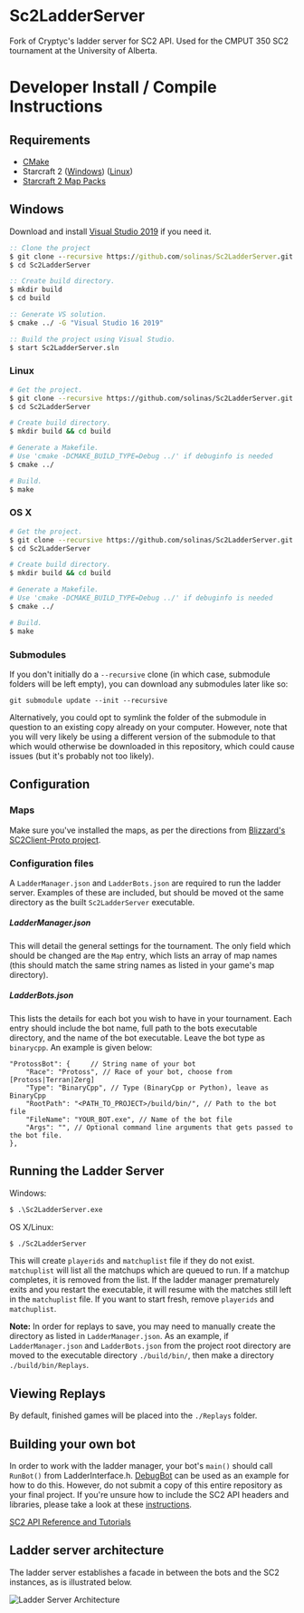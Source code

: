 # Sc2LadderServer
Fork of Cryptyc's ladder server for SC2 API. Used for the CMPUT 350 SC2 tournament at the University of Alberta.


# Developer Install / Compile Instructions
## Requirements
* [CMake](https://cmake.org/download/)
* Starcraft 2 ([Windows](https://starcraft2.com/en-us/)) ([Linux](https://github.com/Blizzard/s2client-proto#linux-packages)) 
* [Starcraft 2 Map Packs](https://github.com/Blizzard/s2client-proto#map-packs) 

## Windows

Download and install [Visual Studio 2019](https://www.visualstudio.com/downloads/) if you need it.

```bat
:: Clone the project
$ git clone --recursive https://github.com/solinas/Sc2LadderServer.git
$ cd Sc2LadderServer

:: Create build directory.
$ mkdir build
$ cd build

:: Generate VS solution.
$ cmake ../ -G "Visual Studio 16 2019"

:: Build the project using Visual Studio.
$ start Sc2LadderServer.sln
```

### Linux
```bash
# Get the project.
$ git clone --recursive https://github.com/solinas/Sc2LadderServer.git
$ cd Sc2LadderServer

# Create build directory.
$ mkdir build && cd build

# Generate a Makefile.
# Use 'cmake -DCMAKE_BUILD_TYPE=Debug ../' if debuginfo is needed
$ cmake ../

# Build.
$ make
```

### OS X
```bash
# Get the project.
$ git clone --recursive https://github.com/solinas/Sc2LadderServer.git
$ cd Sc2LadderServer

# Create build directory.
$ mkdir build && cd build

# Generate a Makefile.
# Use 'cmake -DCMAKE_BUILD_TYPE=Debug ../' if debuginfo is needed
$ cmake ../

# Build.
$ make
```

### Submodules
If you don't initially do a `--recursive` clone (in which case, submodule folders will be left empty), you can download any submodules later like so:
```
git submodule update --init --recursive
```
Alternatively, you could opt to symlink the folder of the submodule in question to an existing copy already on your computer. However, note that you will very likely be using a different version of the submodule to that which would otherwise be downloaded in this repository, which could cause issues (but it's probably not too likely). 
 
## Configuration

### Maps
Make sure you've installed the maps, as per the directions from [Blizzard's SC2Client-Proto project](https://github.com/Blizzard/s2client-proto#map-packs).
   
### Configuration files
A `LadderManager.json` and `LadderBots.json` are required to run the ladder server. 
Examples of these are included, but should be moved ot the same directory as the built `Sc2LadderServer` executable.

##### LadderManager.json
This will detail the general settings for the tournament. 
The only field which should be changed are the `Map` entry, which lists an array of map names (this should match the same string names as listed in your game's map directory).

##### LadderBots.json
This lists the details for each bot you wish to have in your tournament. 
Each entry should include the bot name, full path to the bots executable directory, and the name of the bot executable. 
Leave the bot type as `binarycpp`. 
An example is given below:
```
"ProtossBot": {		// String name of your bot
    "Race": "Protoss", // Race of your bot, choose from [Protoss|Terran|Zerg]
    "Type": "BinaryCpp", // Type (BinaryCpp or Python), leave as BinaryCpp
    "RootPath": "<PATH_TO_PROJECT>/build/bin/", // Path to the bot file
    "FileName": "YOUR_BOT.exe", // Name of the bot file
    "Args": "", // Optional command line arguments that gets passed to the bot file.
},
```

## Running the Ladder Server
Windows:
```bat
$ .\Sc2LadderServer.exe
```

OS X/Linux:
```bash
$ ./Sc2LadderServer
```

This will create `playerids` and `matchuplist` file if they do not exist. 
`matchuplist` will list all the matchups which are queued to run. 
If a matchup completes, it is removed from the list. 
If the ladder manager prematurely exits and you restart the executable, it will resume with the matches still left in the `matchuplist` file.
If you want to start fresh, remove `playerids` and `matchuplist`.

**Note:** In order for replays to save, you may need to manually create the directory as listed in `LadderManager.json`.
As an example, if `LadderManager.json` and `LadderBots.json` from the project root directory are moved to the executable directory `./build/bin/`, 
then make a directory `./build/bin/Replays`.

## Viewing Replays
By default, finished games will be placed into the `./Replays` folder.

## Building your own bot
In order to work with the ladder manager, your bot's `main()` should call `RunBot()` from LadderInterface.h. [DebugBot](https://github.com/solinas/Sc2LadderServer/tree/master/tests/debugbot) can be used as an example for how to do this. However, do not submit a copy of this entire repository as your final project. If you're unsure how to include the SC2 API headers and libraries, please take a look at these [instructions](https://github.com/davechurchill/commandcenter#developer-install--compile-instructions-windows).

[SC2 API Reference and Tutorials](https://blizzard.github.io/s2client-api/)

## Ladder server architecture
The ladder server establishes a facade in between the bots and the SC2 instances, as is illustrated below.

![Ladder Server Architecture](docs/LadderServerArchitecture.png)
